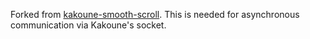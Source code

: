 Forked from [kakoune-smooth-scroll](https://github.com/caksoylar/kakoune-smooth-scroll). This is needed for asynchronous communication via Kakoune's socket.
